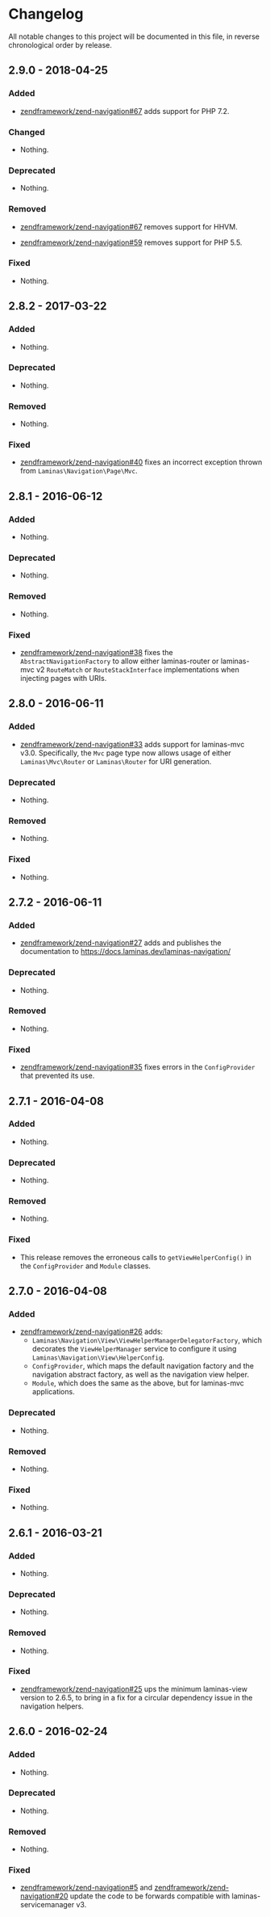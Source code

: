 # Changelog

All notable changes to this project will be documented in this file, in reverse chronological order by release.

## 2.9.0 - 2018-04-25

### Added

- [zendframework/zend-navigation#67](https://github.com/zendframework/zend-navigation/pull/67) adds support for PHP 7.2.

### Changed

- Nothing.

### Deprecated

- Nothing.

### Removed

- [zendframework/zend-navigation#67](https://github.com/zendframework/zend-navigation/pull/67) removes support for HHVM.

- [zendframework/zend-navigation#59](https://github.com/zendframework/zend-navigation/pull/59) removes support for PHP 5.5.

### Fixed

- Nothing.

## 2.8.2 - 2017-03-22

### Added

- Nothing.

### Deprecated

- Nothing.

### Removed

- Nothing.

### Fixed

- [zendframework/zend-navigation#40](https://github.com/zendframework/zend-navigation/pull/40) fixes an
  incorrect exception thrown from `Laminas\Navigation\Page\Mvc`.

## 2.8.1 - 2016-06-12

### Added

- Nothing.

### Deprecated

- Nothing.

### Removed

- Nothing.

### Fixed

- [zendframework/zend-navigation#38](https://github.com/zendframework/zend-navigation/pull/38) fixes the
  `AbstractNavigationFactory` to allow either laminas-router or laminas-mvc v2
  `RouteMatch` or `RouteStackInterface` implementations when injecting pages
  with URIs.

## 2.8.0 - 2016-06-11

### Added

- [zendframework/zend-navigation#33](https://github.com/zendframework/zend-navigation/pull/33) adds support
  for laminas-mvc v3.0. Specifically, the `Mvc` page type now allows usage of
  either `Laminas\Mvc\Router` or `Laminas\Router` for URI generation.

### Deprecated

- Nothing.

### Removed

- Nothing.

### Fixed

- Nothing.

## 2.7.2 - 2016-06-11

### Added

- [zendframework/zend-navigation#27](https://github.com/zendframework/zend-navigation/pull/27) adds and
  publishes the documentation to https://docs.laminas.dev/laminas-navigation/

### Deprecated

- Nothing.

### Removed

- Nothing.

### Fixed

- [zendframework/zend-navigation#35](https://github.com/zendframework/zend-navigation/pull/35) fixes errors
  in the `ConfigProvider` that prevented its use.

## 2.7.1 - 2016-04-08

### Added

- Nothing.

### Deprecated

- Nothing.

### Removed

- Nothing.

### Fixed

- This release removes the erroneous calls to `getViewHelperConfig()` in the
  `ConfigProvider` and `Module` classes.

## 2.7.0 - 2016-04-08

### Added

- [zendframework/zend-navigation#26](https://github.com/zendframework/zend-navigation/pull/26) adds:
  - `Laminas\Navigation\View\ViewHelperManagerDelegatorFactory`, which decorates
    the `ViewHelperManager` service to configure it using
    `Laminas\Navigation\View\HelperConfig`.
  - `ConfigProvider`, which maps the default navigation factory and the
    navigation abstract factory, as well as the navigation view helper.
  - `Module`, which does the same as the above, but for laminas-mvc
    applications.

### Deprecated

- Nothing.

### Removed

- Nothing.

### Fixed

- Nothing.

## 2.6.1 - 2016-03-21

### Added

- Nothing.

### Deprecated

- Nothing.

### Removed

- Nothing.

### Fixed

- [zendframework/zend-navigation#25](https://github.com/zendframework/zend-navigation/pull/25) ups the
  minimum laminas-view version to 2.6.5, to bring in a fix for a circular
  dependency issue in the navigation helpers.

## 2.6.0 - 2016-02-24

### Added

- Nothing.

### Deprecated

- Nothing.

### Removed

- Nothing.

### Fixed

- [zendframework/zend-navigation#5](https://github.com/zendframework/zend-navigation/pull/5) and
  [zendframework/zend-navigation#20](https://github.com/zendframework/zend-navigation/pull/20) update the
  code to be forwards compatible with laminas-servicemanager v3.

